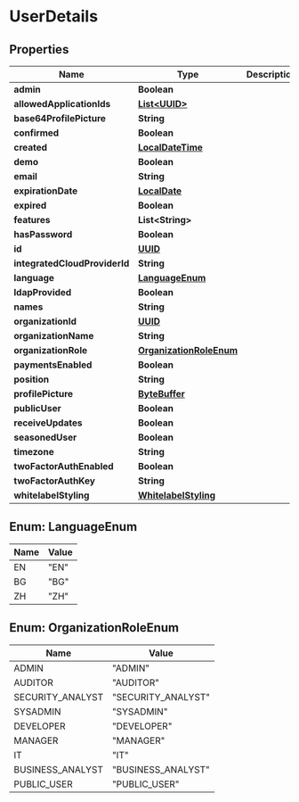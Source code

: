 
# UserDetails

## Properties
Name | Type | Description | Notes
------------ | ------------- | ------------- | -------------
**admin** | **Boolean** |  |  [optional]
**allowedApplicationIds** | [**List&lt;UUID&gt;**](UUID.md) |  |  [optional]
**base64ProfilePicture** | **String** |  |  [optional]
**confirmed** | **Boolean** |  |  [optional]
**created** | [**LocalDateTime**](LocalDateTime.md) |  |  [optional]
**demo** | **Boolean** |  |  [optional]
**email** | **String** |  |  [optional]
**expirationDate** | [**LocalDate**](LocalDate.md) |  |  [optional]
**expired** | **Boolean** |  |  [optional]
**features** | **List&lt;String&gt;** |  |  [optional]
**hasPassword** | **Boolean** |  |  [optional]
**id** | [**UUID**](UUID.md) |  |  [optional]
**integratedCloudProviderId** | **String** |  |  [optional]
**language** | [**LanguageEnum**](#LanguageEnum) |  |  [optional]
**ldapProvided** | **Boolean** |  |  [optional]
**names** | **String** |  |  [optional]
**organizationId** | [**UUID**](UUID.md) |  |  [optional]
**organizationName** | **String** |  |  [optional]
**organizationRole** | [**OrganizationRoleEnum**](#OrganizationRoleEnum) |  |  [optional]
**paymentsEnabled** | **Boolean** |  |  [optional]
**position** | **String** |  |  [optional]
**profilePicture** | [**ByteBuffer**](ByteBuffer.md) |  |  [optional]
**publicUser** | **Boolean** |  |  [optional]
**receiveUpdates** | **Boolean** |  |  [optional]
**seasonedUser** | **Boolean** |  |  [optional]
**timezone** | **String** |  |  [optional]
**twoFactorAuthEnabled** | **Boolean** |  |  [optional]
**twoFactorAuthKey** | **String** |  |  [optional]
**whitelabelStyling** | [**WhitelabelStyling**](WhitelabelStyling.md) |  |  [optional]


<a name="LanguageEnum"></a>
## Enum: LanguageEnum
Name | Value
---- | -----
EN | &quot;EN&quot;
BG | &quot;BG&quot;
ZH | &quot;ZH&quot;


<a name="OrganizationRoleEnum"></a>
## Enum: OrganizationRoleEnum
Name | Value
---- | -----
ADMIN | &quot;ADMIN&quot;
AUDITOR | &quot;AUDITOR&quot;
SECURITY_ANALYST | &quot;SECURITY_ANALYST&quot;
SYSADMIN | &quot;SYSADMIN&quot;
DEVELOPER | &quot;DEVELOPER&quot;
MANAGER | &quot;MANAGER&quot;
IT | &quot;IT&quot;
BUSINESS_ANALYST | &quot;BUSINESS_ANALYST&quot;
PUBLIC_USER | &quot;PUBLIC_USER&quot;




